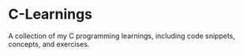 # C-Learnings
A collection of my C programming learnings, including code snippets, concepts, and exercises.


